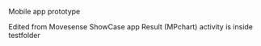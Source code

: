 Mobile app prototype

Edited from Movesense ShowCase app
Result (MPchart) activity is inside testfolder
